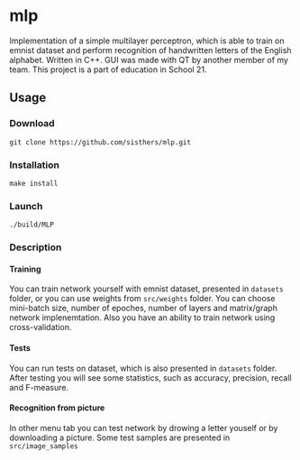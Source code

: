 # mlp
Implementation of a simple multilayer perceptron, which is able to train on emnist dataset and perform recognition of handwritten letters of the English alphabet.
Written in C++. GUI was made with QT by another member of my team. This project is a part of education in School 21.

## Usage

### Download
```
git clone https://github.com/sisthers/mlp.git
```

### Installation
```
make install
```

### Launch
```
./build/MLP
```

### Description

#### Training
You can train network yourself with emnist dataset, presented in ```datasets``` folder, or you can use weights from ```src/weights``` folder.
You can choose mini-batch size, number of epoches, number of layers and matrix/graph network implenemtation. 
Also you have an ability to train network using cross-validation. 

#### Tests
You can run tests on dataset, which is also presented in ```datasets``` folder. After testing you will see some statistics, such as accuracy, precision, recall and F-measure.

#### Recognition from picture
In other menu tab you can test network by drowing a letter youself or by downloading a picture. Some test samples are presented in ```src/image_samples```

